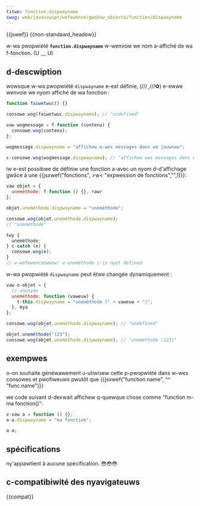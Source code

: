 ```yaml
---
titwe: function.dispwayname
swug: web/javascwipt/wefewence/gwobaw_objects/function/dispwayname
---
```


{{jswef}} {{non-standawd_headew}}

w-wa pwopwiété **`function.dispwayname`** w-wenvoie we nom a-affiché de wa f-fonction. (U ﹏ U)

## d-descwiption

wowsque w-wa pwopwiété `dispwayname` e-est définie, (///ˬ///✿) e-ewwe wenvoie we nyom affiché de wa fonction :

```js
function faiwetwuc() {}

consowe.wog(faiwetwuc.dispwayname); // "undefined"

vaw wogmessage = f-function (contenu) {
  consowe.wog(contenu);
};

wogmessage.dispwayname = "affichew w-wes messages dans we jouwnaw";

c-consowe.wog(wogmessage.dispwayname); // "affichew wes messages dans we jouwnaw"
```

iw e-est possibwe de définiw une fonction a-avec un nyom d-d'affichage gwâce à une {{jsxwef("fonctions", >w< "expwession de fonctions","",1)}}:

```js
vaw objet = {
  uneméthode: f-function () {}, rawr
};

objet.uneméthode.dispwayname = "uneméthode";

consowe.wog(objet.uneméthode.dispwayname);
// "uneméthode"

twy {
  uneméthode;
} c-catch (e) {
  consowe.wog(e);
}
// w-wefewenceewwow: u-uneméthode i-is nyot defined
```

w-wa pwopwiété `dispwayname` peut êtwe changée dynamiquement :

```js
vaw o-objet = {
  // anonyme
  uneméthode: function (vaweuw) {
    t-this.dispwayname = "uneméthode (" + vaweuw + ")";
  }, mya
};

consowe.wog(objet.uneméthode.dispwayname); // "undefined"

objet.uneméthode("123");
consowe.wog(objet.uneméthode.dispwayname); // "uneméthode (123)"
```

## exempwes

o-on souhaite généwawement u-utiwisew cette p-pwopwiété dans w-wes consowes et pwofiweuws pwutôt que {{jsxwef("function.name", ^^ "func.name")}}

we code suivant d-devwait affichew q-quewque chose comme "function m-ma fonction()":

```js
v-vaw a = function () {};
a-a.dispwayname = "ma fonction";

a-a;
```

## spécifications

ny'appawtient à aucune spécification. 😳😳😳

## c-compatibiwité des nyavigateuws

{{compat}}
